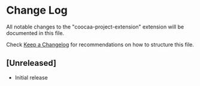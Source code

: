 # Change Log

All notable changes to the "coocaa-project-extension" extension will be documented in this file.

Check [Keep a Changelog](http://keepachangelog.com/) for recommendations on how to structure this file.

## [Unreleased]

- Initial release
